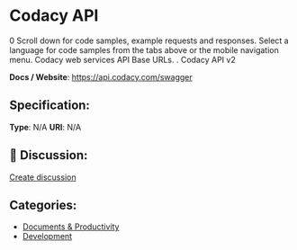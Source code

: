 # Codacy API


0 Scroll down for code samples, example requests and responses. Select a language for code samples from the tabs above or the mobile navigation menu.  Codacy web services API Base URLs. . Codacy API v2

**Docs / Website**: https://api.codacy.com/swagger

## Specification:
**Type**:  N/A 
**URI**:  N/A 

## 💬 Discussion:
[Create discussion](link)

## Categories:
- [Documents & Productivity](https://github.com/apis-list/apis-list#documents-and-productivity)
- [Development](https://github.com/apis-list/apis-list#development)





